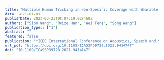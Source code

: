 ```yaml
---
title: "Multiple Human Tracking in Non-Specific Coverage with Wearable Cameras"
date: 2021-01-01
publishDate: 2022-03-23T08:07:19.022460Z
authors: ["Sibo Wang", "Ruize Han", "Wei Feng", "Song Wang"]
publication_types: ["1"]
abstract: ""
featured: false
publication: "*IEEE International Conference on Acoustics, Speech and Signal Processing, ICASSP 2021, Toronto, ON, Canada, June 6-11, 2021*"
url_pdf: "https://doi.org/10.1109/ICASSP39728.2021.9414747"
doi: "10.1109/ICASSP39728.2021.9414747"
---
```


